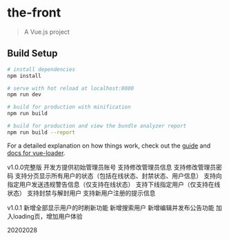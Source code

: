 # the-front

> A Vue.js project

## Build Setup

``` bash
# install dependencies
npm install

# serve with hot reload at localhost:8080
npm run dev

# build for production with minification
npm run build

# build for production and view the bundle analyzer report
npm run build --report
```

For a detailed explanation on how things work, check out the [guide](http://vuejs-templates.github.io/webpack/) and [docs for vue-loader](http://vuejs.github.io/vue-loader).

v1.0.0完整版
开发方提供初始管理员账号
支持修改管理员信息
支持修改管理员密码
支持分页显示所有用户的状态（包括在线状态、封禁状态、用户信息）
支持向指定用户发送违规警告信息（仅支持在线状态）
支持下线指定用户（仅支持在线状态）
支持封禁与解封用户
支持新用户注册的提示信息


v1.0.1
新增全部显示用户的时刷新功能
新增搜索用户
新增编辑并发布公告功能
加入loading页，增加用户体验

20202028
